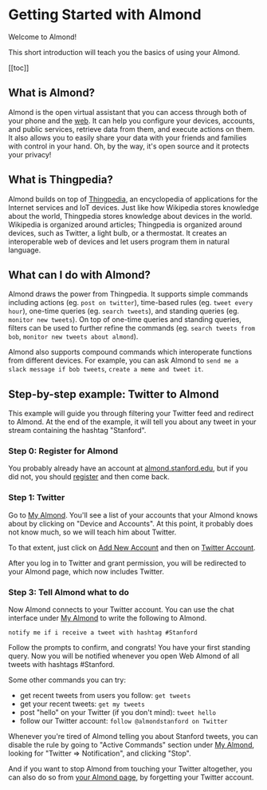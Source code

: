 # Getting Started with Almond

Welcome to Almond!

This short introduction will teach you the basics of using your Almond.

[[toc]]

## What is Almond?

Almond is the open virtual assistant that you can access through both of 
your phone and the [web](/about/get-almond). It can help you configure your devices, accounts, 
and public services, retrieve data from them, and execute actions on them.
It also allows you to easily share your data with your friends and families 
with control in your hand. 
Oh, by the way, it's open source and it protects your privacy!

## What is Thingpedia?

Almond builds on top of [Thingpedia](https://thingpedia.stanford.edu/), 
an encyclopedia of applications for the Internet services and IoT devices. 
Just like how Wikipedia stores knowledge about the world, 
Thingpedia stores knowledge about devices in the world. 
Wikipedia is organized around articles; 
Thingpedia is organized around devices, such as Twitter, a light bulb, or a thermostat.
It creates an interoperable web of devices and let users program them in 
natural language. 

## What can I do with Almond?

Almond draws the power from Thingpedia. 
It supports simple commands including 
actions (eg. `post on twitter`),
time-based rules (eg. `tweet every hour`),
one-time queries (eg. `search tweets`),
and standing queries (eg. `monitor new tweets`).
On top of one-time queries and standing queries, filters can be used to further refine 
the commands (eg. `search tweets from bob`, `monitor new tweets about almond`).

Almond also supports compound commands which interoperate functions from different devices.
For example, you can ask Almond to `send me a slack message if bob tweets`, 
`create a meme and tweet it`.

## Step-by-step example: Twitter to Almond

This example will guide you through filtering your Twitter feed and redirect
to Almond. At the end of the example, it will tell you about any tweet in your
stream containing the hashtag "Stanford".

### Step 0: Register for Almond

You probably already have an account at
[almond.stanford.edu](https://almond.stanford.edu), but if you did
not, you should
[register](/user/register) and then
come back.

### Step 1: Twitter

Go to [My Almond](/me).
You'll see a list of your accounts that your Almond knows about by clicking on
"Device and Accounts". At this point, it probably does not know much, so we will 
teach him about Twitter.

To that extent, just click on
[Add New Account](/me/devices/create?class=online)
and then on
[Twitter Account](/me/devices/oauth2/com.twitter).

After you log in to Twitter and grant permission, you will be redirected to your
Almond page, which now includes Twitter.

### Step 3: Tell Almond what to do

Now Almond connects to your Twitter account. 
You can use the chat interface under [My Almond](/me) to write the following to Almond.

`notify me if i receive a tweet with hashtag #Stanford`

Follow the prompts to confirm, and congrats! You have your first standing query.
Now you will be notified whenever you open Web Almond of all tweets with hashtags \#Stanford.

Some other commands you can try:
- get recent tweets from users you follow: `get tweets`
- get your recent tweets: `get my tweets`
- post "hello" on your Twitter (if you don't mind): `tweet hello`
- follow our Twitter account: `follow @almondstanford on Twitter` 

Whenever you're tired of Almond telling you about Stanford tweets, you can disable the
rule by going to "Active Commands" section under [My Almond](/me), 
looking for "Twitter ⇒ Notification", and clicking "Stop".

And if you want to stop Almond from touching your Twitter altogether, 
you can also do so from [your Almond page](/me), by forgetting your Twitter account.
